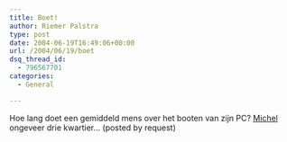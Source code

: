 ```yaml
---
title: Boet!
author: Riemer Palstra
type: post
date: 2004-06-19T16:49:06+00:00
url: /2004/06/19/boet
dsq_thread_id:
  - 796567701
categories:
  - General

---
```

Hoe lang doet een gemiddeld mens over het booten van zijn PC? [Michel][1] ongeveer drie kwartier&#8230; (posted by request)

 [1]: http://www.beat2.nl/